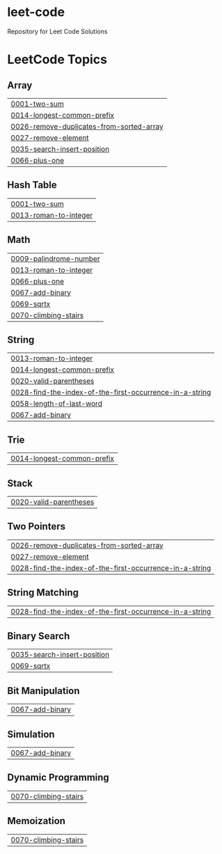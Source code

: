 # leet-code
Repository for Leet Code Solutions

<!---LeetCode Topics Start-->
# LeetCode Topics
## Array
|  |
| ------- |
| [0001-two-sum](https://github.com/r0sas/leet-code/tree/master/0001-two-sum) |
| [0014-longest-common-prefix](https://github.com/r0sas/leet-code/tree/master/0014-longest-common-prefix) |
| [0026-remove-duplicates-from-sorted-array](https://github.com/r0sas/leet-code/tree/master/0026-remove-duplicates-from-sorted-array) |
| [0027-remove-element](https://github.com/r0sas/leet-code/tree/master/0027-remove-element) |
| [0035-search-insert-position](https://github.com/r0sas/leet-code/tree/master/0035-search-insert-position) |
| [0066-plus-one](https://github.com/r0sas/leet-code/tree/master/0066-plus-one) |
## Hash Table
|  |
| ------- |
| [0001-two-sum](https://github.com/r0sas/leet-code/tree/master/0001-two-sum) |
| [0013-roman-to-integer](https://github.com/r0sas/leet-code/tree/master/0013-roman-to-integer) |
## Math
|  |
| ------- |
| [0009-palindrome-number](https://github.com/r0sas/leet-code/tree/master/0009-palindrome-number) |
| [0013-roman-to-integer](https://github.com/r0sas/leet-code/tree/master/0013-roman-to-integer) |
| [0066-plus-one](https://github.com/r0sas/leet-code/tree/master/0066-plus-one) |
| [0067-add-binary](https://github.com/r0sas/leet-code/tree/master/0067-add-binary) |
| [0069-sqrtx](https://github.com/r0sas/leet-code/tree/master/0069-sqrtx) |
| [0070-climbing-stairs](https://github.com/r0sas/leet-code/tree/master/0070-climbing-stairs) |
## String
|  |
| ------- |
| [0013-roman-to-integer](https://github.com/r0sas/leet-code/tree/master/0013-roman-to-integer) |
| [0014-longest-common-prefix](https://github.com/r0sas/leet-code/tree/master/0014-longest-common-prefix) |
| [0020-valid-parentheses](https://github.com/r0sas/leet-code/tree/master/0020-valid-parentheses) |
| [0028-find-the-index-of-the-first-occurrence-in-a-string](https://github.com/r0sas/leet-code/tree/master/0028-find-the-index-of-the-first-occurrence-in-a-string) |
| [0058-length-of-last-word](https://github.com/r0sas/leet-code/tree/master/0058-length-of-last-word) |
| [0067-add-binary](https://github.com/r0sas/leet-code/tree/master/0067-add-binary) |
## Trie
|  |
| ------- |
| [0014-longest-common-prefix](https://github.com/r0sas/leet-code/tree/master/0014-longest-common-prefix) |
## Stack
|  |
| ------- |
| [0020-valid-parentheses](https://github.com/r0sas/leet-code/tree/master/0020-valid-parentheses) |
## Two Pointers
|  |
| ------- |
| [0026-remove-duplicates-from-sorted-array](https://github.com/r0sas/leet-code/tree/master/0026-remove-duplicates-from-sorted-array) |
| [0027-remove-element](https://github.com/r0sas/leet-code/tree/master/0027-remove-element) |
| [0028-find-the-index-of-the-first-occurrence-in-a-string](https://github.com/r0sas/leet-code/tree/master/0028-find-the-index-of-the-first-occurrence-in-a-string) |
## String Matching
|  |
| ------- |
| [0028-find-the-index-of-the-first-occurrence-in-a-string](https://github.com/r0sas/leet-code/tree/master/0028-find-the-index-of-the-first-occurrence-in-a-string) |
## Binary Search
|  |
| ------- |
| [0035-search-insert-position](https://github.com/r0sas/leet-code/tree/master/0035-search-insert-position) |
| [0069-sqrtx](https://github.com/r0sas/leet-code/tree/master/0069-sqrtx) |
## Bit Manipulation
|  |
| ------- |
| [0067-add-binary](https://github.com/r0sas/leet-code/tree/master/0067-add-binary) |
## Simulation
|  |
| ------- |
| [0067-add-binary](https://github.com/r0sas/leet-code/tree/master/0067-add-binary) |
## Dynamic Programming
|  |
| ------- |
| [0070-climbing-stairs](https://github.com/r0sas/leet-code/tree/master/0070-climbing-stairs) |
## Memoization
|  |
| ------- |
| [0070-climbing-stairs](https://github.com/r0sas/leet-code/tree/master/0070-climbing-stairs) |
<!---LeetCode Topics End-->